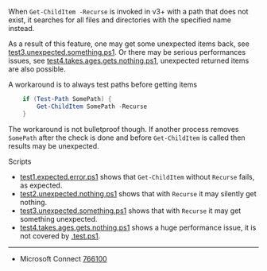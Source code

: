 
When `Get-ChildItem -Recurse` is invoked in v3+ with a path that does not
exist, it searches for all files and directories with the specified name
instead.

As a result of this feature, one may get some unexpected items back, see
[test3.unexpected.something.ps1](test3.unexpected.something.ps1). Or there may be serious performances issues,
see [test4.takes.ages.gets.nothing.ps1](test4.takes.ages.gets.nothing.ps1), unexpected returned items are also
possible.

A workaround is to always test paths before getting items

```powershell
    if (Test-Path SomePath) {
        Get-ChildItem SomePath -Recurse
    }
```

The workaround is not bulletproof though. If another process removes `SomePath`
after the check is done and before `Get-ChildItem` is called then results may
be unexpected.

Scripts

- [test1.expected.error.ps1](test1.expected.error.ps1) shows that `Get-ChildItem` without `Recurse` fails, as expected.
- [test2.unexpected.nothing.ps1](test2.unexpected.nothing.ps1) shows that with `Recurse` it may silently get nothing.
- [test3.unexpected.something.ps1](test3.unexpected.something.ps1) shows that with `Recurse` it may get something unexpected.
- [test4.takes.ages.gets.nothing.ps1](test4.takes.ages.gets.nothing.ps1) shows a huge performance issue, it is not covered by [.test.ps1](.test.ps1).

---

- Microsoft Connect [766100](https://connect.microsoft.com/PowerShell/feedback/details/766100)

